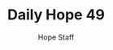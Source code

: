 ---
image: /assets/img/daily-hope-default-artwork.png
title: Daily Hope 49
number: 49
categories:
  - Daily Hope
author: Hope Staff
notes: Daily Hope 49
embed: >-
  <iframe style="border-radius:12px" src="https://open.spotify.com/embed/episode/5uud6wG9jStKDyTixcruKN?utm_source=generator" width="100%" height="152" frameBorder="0" allowfullscreen="" allow="autoplay; clipboard-write; encrypted-media; fullscreen; picture-in-picture" loading="lazy"></iframe>
---
